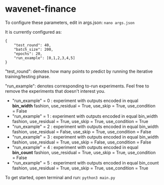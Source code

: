 # wavenet-finance

To configure these parameters, edit in args.json:
`nano args.json`

It is currently configured as:
```
{
    "test_round": 40,
    "batch_size": 200,
    "epochs": 20,
    "run_example": [0,1,2,3,4,5]
}
```

"test_round": denotes how many points to predict by running the iterative training/testing phase.

"run_example": denotes corresponding to-run experiments. Feel free to remove the experiments that doesn't interest you.

* "run_example" = 0 :
    experiment with outputs encoded in equal **bin_width** fashion, use_residual = True, use_skip = True, use_condition = False
* "run_example" = 1 :
    experiment with outputs encoded in equal bin_width fashion, use_residual = True, use_skip = True, use_condition = True
* "run_example" = 2 :
    experiment with outputs encoded in equal bin_width fashion, use_residual = False, use_skip = True, use_condition = False
* "run_example" = 3 :
    experiment with outputs encoded in equal bin_width fashion, use_residual = True, use_skip = False, use_condition = False
* "run_example" = 4 :
    experiment with outputs encoded in equal **bin_count** fashion, use_residual = True, use_skip = True, use_condition = False
* "run_example" = 5 :
    experiment with outputs encoded in equal bin_count fashion, use_residual = True, use_skip = True, use_condition = True


To get started, open terminal and run:
`python3 main.py`